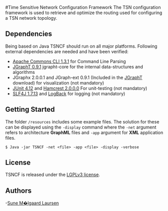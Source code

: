 #Time Sensitive Network Configuration Framework
The TSN configuration framework is used to retrieve and optimize the routing used for configuring a TSN network topology.

## Dependencies ###
Being based on Java TSNCF should run on all major platforms. Following external dependencies are needed and have been verified:
* [Apache Commons CLI 1.3.1](http://commons.apache.org/proper/commons-cli/) for Command Line Parsing
* [JGraphT 0.9.1](http://jgrapht.org/) jgrapht-core for the internal data-structures and algorithms
* JGraphx 2.0.0.1 and JGraph-ext 0.9.1 (Included in the [JGraphT](http://jgrapht.org/) download) for visualization (not mandatory)
* [JUnit 4.12](http://junit.org/) and [Hamcrest 2.0.0.0](http://hamcrest.org/JavaHamcrest/) For unit-testing (not mandatory)
* [SLF4J 1.7.13](http://www.slf4j.org/) and [LogBack](http://logback.qos.ch/) for logging (not mandatory)

## Getting Started ##
The folder `/resources` includes some example files. The solution for these can be displayed using the `-display` command where the `-net` argument refers to architecture **GraphML** files and `-app` argument for **XML** application files. 
	
	$ Java -jar TSNCF -net <file> -app <file> -display -verbose

## License ##
TSNCF is released under the [LGPLv3 license](http://www.gnu.org/licenses/lgpl-3.0.html).

## Authors ##
-[Sune M�lgaard Laursen](http://smlaursen.github.io/)


